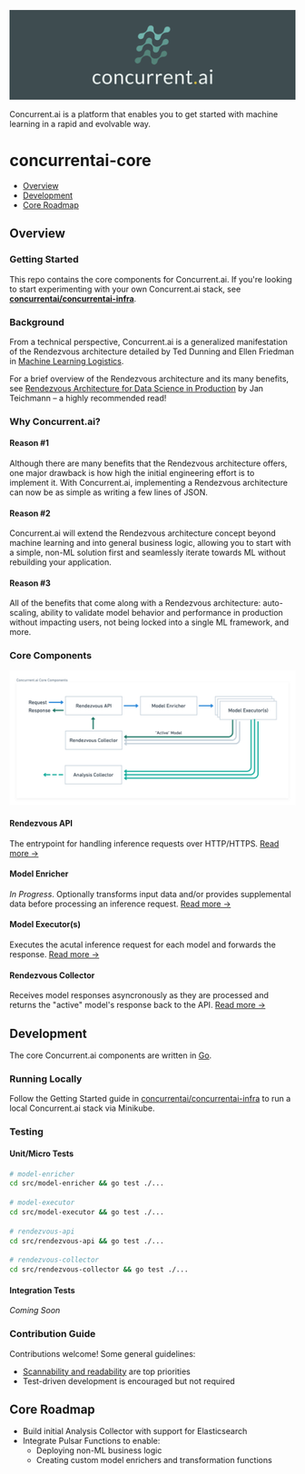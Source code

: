 ![Header](https://github.com/concurrentai/concurrentai-core/raw/master/misc/images/header.png)

Concurrent.ai is a platform that enables you to get started with machine learning in a rapid and evolvable way.

# concurrentai-core

- [Overview](https://github.com/concurrentai/concurrentai-core/tree/readme#getting-started)
- [Development](https://github.com/concurrentai/concurrentai-core/tree/readme#development)
- [Core Roadmap](https://github.com/concurrentai/concurrentai-core/tree/readme#core-roadmap)

## Overview

### Getting Started

This repo contains the core components for Concurrent.ai. If you're looking to start experimenting with your own Concurrent.ai stack, see **[concurrentai/concurrentai-infra](https://github.com/concurrentai/concurrentai-infra)**.

### Background

From a technical perspective, Concurrent.ai is a generalized manifestation of the Rendezvous architecture detailed by Ted Dunning and Ellen Friedman in [Machine Learning Logistics](https://www.oreilly.com/library/view/machine-learning-logistics/9781491997628/).

For a brief overview of the Rendezvous architecture and its many benefits, see [Rendezvous Architecture for Data Science in Production](https://towardsdatascience.com/rendezvous-architecture-for-data-science-in-production-79c4d48f12b) by Jan Teichmann – a highly recommended read!

### Why Concurrent.ai?

#### Reason #1

Although there are many benefits that the Rendezvous architecture offers, one major drawback is how high the initial engineering effort is to implement it. With Concurrent.ai, implementing a Rendezvous architecture can now be as simple as writing a few lines of JSON.

#### Reason #2

Concurrent.ai will extend the Rendezvous architecture concept beyond machine learning and into general business logic, allowing you to start with a simple, non-ML solution first and seamlessly iterate towards ML without rebuilding your application.

#### Reason #3

All of the benefits that come along with a Rendezvous architecture: auto-scaling, ability to validate model behavior and performance in production without impacting users, not being locked into a single ML framework, and more.

### Core Components

![Core Components](https://github.com/concurrentai/concurrentai-core/raw/master/misc/diagrams/Concurrent.ai%20Core%20Components.png)

#### Rendezvous API

The entrypoint for handling inference requests over HTTP/HTTPS. [Read more →](https://github.com/concurrentai/concurrentai-core/tree/readme/src/rendezvous-api)

#### Model Enricher

_In Progress_. Optionally transforms input data and/or provides supplemental data before processing an inference request. [Read more →](https://github.com/concurrentai/concurrentai-core/tree/readme/src/model-enricher)

#### Model Executor(s)

Executes the acutal inference request for each model and forwards the response. [Read more →](https://github.com/concurrentai/concurrentai-core/tree/readme/src/model-executor)

#### Rendezvous Collector

Receives model responses asyncronously as they are processed and returns the "active" model's response back to the API. [Read more →](https://github.com/concurrentai/concurrentai-core/tree/readme/src/rendezvous-collector)

## Development

The core Concurrent.ai components are written in [Go](https://golang.org/).

### Running Locally

Follow the Getting Started guide in [concurrentai/concurrentai-infra](https://github.com/concurrentai/concurrentai-infra) to run a local Concurrent.ai stack via Minikube.

### Testing

#### Unit/Micro Tests

```bash
# model-enricher
cd src/model-enricher && go test ./...

# model-executor
cd src/model-executor && go test ./...

# rendezvous-api
cd src/rendezvous-api && go test ./...

# rendezvous-collector
cd src/rendezvous-collector && go test ./...
```

#### Integration Tests

_Coming Soon_

### Contribution Guide

Contributions welcome! Some general guidelines:
- [Scannability and readability](https://www.geepawhill.org/2019/03/20/refactoring-pro-tip-i-optimize-scannability-then-readability-then-writability/) are top priorities
- Test-driven development is encouraged but not required

## Core Roadmap

- Build initial Analysis Collector with support for Elasticsearch
- Integrate Pulsar Functions to enable:
  - Deploying non-ML business logic
  - Creating custom model enrichers and transformation functions

